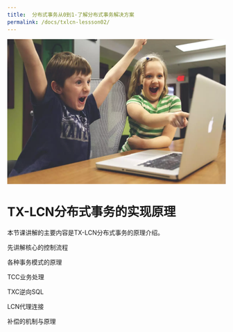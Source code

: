 ```yaml
---
title:  分布式事务从0到1-了解分布式事务解决方案
permalink: /docs/txlcn-lessson02/
---
```


![](/img/WX20191220-102719.png)

# TX-LCN分布式事务的实现原理   
本节课讲解的主要内容是TX-LCN分布式事务的原理介绍。

先讲解核心的控制流程


各种事务模式的原理

TCC业务处理 

TXC逆向SQL 

LCN代理连接 

补偿的机制与原理






 